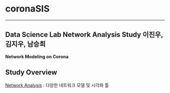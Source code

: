 # coronaSIS

---
Data Science Lab
Network Analysis Study
이진우, 김지우, 남승희
---

**Network Modeling on Corona**

## Study Overview

[Network Analysis](https://www.notion.so/Network-Analysis-c36b0e2c19ed4e3d865aa8c94a11b88e) : 다양한 네트워크 모델 및 시각화 툴 
